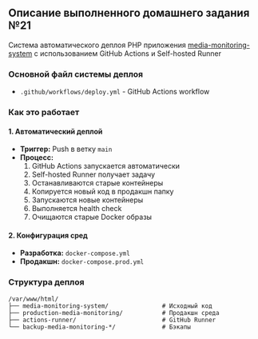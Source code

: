 ## Описание выполненного домашнего задания №21

Система автоматического деплоя PHP приложения [media-monitoring-system](https://github.com/Andrey-Yurchuk/media-monitoring-system) 
с использованием GitHub Actions и Self-hosted Runner

### Основной файл системы деплоя

- `.github/workflows/deploy.yml` - GitHub Actions workflow

### Как это работает

#### 1. Автоматический деплой
- **Триггер:** Push в ветку `main`
- **Процесс:**
    1. GitHub Actions запускается автоматически
    2. Self-hosted Runner получает задачу
    3. Останавливаются старые контейнеры
    4. Копируется новый код в продакшн папку
    5. Запускаются новые контейнеры
    6. Выполняется health check
    7. Очищаются старые Docker образы

#### 2. Конфигурация сред
- **Разработка:** `docker-compose.yml`
- **Продакшн:** `docker-compose.prod.yml`

### Структура деплоя
```
/var/www/html/
├── media-monitoring-system/               # Исходный код
├── production-media-monitoring/           # Продакшн среда
├── actions-runner/                        # GitHub Runner
└── backup-media-monitoring-*/             # Бэкапы
```
